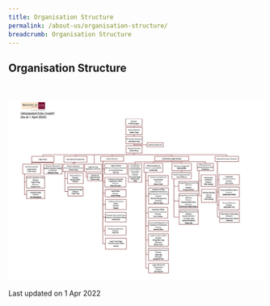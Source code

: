 ```yaml
---
title: Organisation Structure
permalink: /about-us/organisation-structure/
breadcrumb: Organisation Structure
---
```

Organisation Structure
---

<div class="image">
  <a href="/files/Organisation Structure/MinLaw_Org_Chart_01Apr2022.pdf">
    <br>
    <br>
    <img src="/images/Organisation Structure/MinLaw_Org_Chart_01Apr2022.jpg" title="Organisation Structure" alt="Organisation Structure">
  </a>
</div>

<p class="right-side-updated">Last updated on 1 Apr 2022</p>